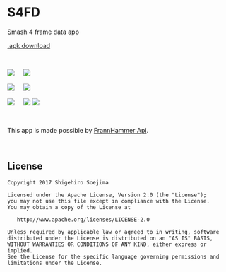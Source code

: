 # S4FD
Smash 4 frame data app

[.apk download](https://github.com/mightyfrog/S4FD/raw/master/static/s4fd_1.0.0.apk)

<br>

![](static/screenshot_01.png)&nbsp;&nbsp;&nbsp;&nbsp;&nbsp;![](static/screenshot_02.png)

![](static/screenshot_03.png)&nbsp;&nbsp;&nbsp;&nbsp;&nbsp;![](static/screenshot_04.png)

![](static/screenshot_05.png)&nbsp;&nbsp;&nbsp;&nbsp;&nbsp;![](static/screenshot_06.png)
![](static/screenshot_07.png)

<br>

This app is made possible by [FrannHammer Api](https://github.com/Frannsoft/FrannHammer).

<br>

License
--------

    Copyright 2017 Shigehiro Soejima

    Licensed under the Apache License, Version 2.0 (the "License");
    you may not use this file except in compliance with the License.
    You may obtain a copy of the License at

       http://www.apache.org/licenses/LICENSE-2.0

    Unless required by applicable law or agreed to in writing, software
    distributed under the License is distributed on an "AS IS" BASIS,
    WITHOUT WARRANTIES OR CONDITIONS OF ANY KIND, either express or implied.
    See the License for the specific language governing permissions and
    limitations under the License.
